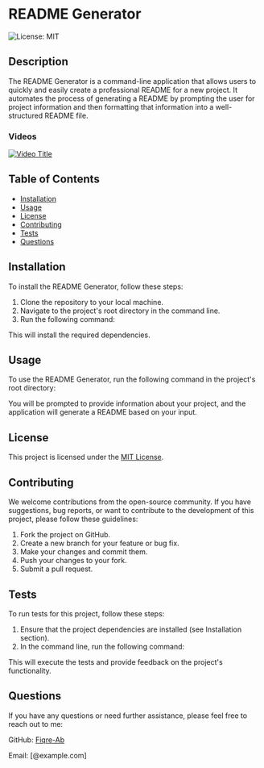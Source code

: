 # README Generator

![License: MIT](https://img.shields.io/badge/License-MIT-yellow.svg)

## Description

The README Generator is a command-line application that allows users to quickly and easily create a professional README for a new project. It automates the process of generating a README by prompting the user for project information and then formatting that information into a well-structured README file.

### Videos
[![Video Title](URL_of_the_video_thumbnail)](URL_of_the_video)

## Table of Contents

- [Installation](#installation)
- [Usage](#usage)
- [License](#license)
- [Contributing](#contributing)
- [Tests](#tests)
- [Questions](#questions)

## Installation

To install the README Generator, follow these steps:

1. Clone the repository to your local machine.
2. Navigate to the project's root directory in the command line.
3. Run the following command:


This will install the required dependencies.

## Usage

To use the README Generator, run the following command in the project's root directory:


You will be prompted to provide information about your project, and the application will generate a README based on your input.

## License

This project is licensed under the [MIT License](https://opensource.org/licenses/MIT).

## Contributing

We welcome contributions from the open-source community. If you have suggestions, bug reports, or want to contribute to the development of this project, please follow these guidelines:

1. Fork the project on GitHub.
2. Create a new branch for your feature or bug fix.
3. Make your changes and commit them.
4. Push your changes to your fork.
5. Submit a pull request.

## Tests
    
To run tests for this project, follow these steps:

1. Ensure that the project dependencies are installed (see Installation section).
2. In the command line, run the following command:


This will execute the tests and provide feedback on the project's functionality.

## Questions

If you have any questions or need further assistance, please feel free to reach out to me:

GitHub: [Fiqre-Ab](https://github.com/Fiqre-Ab/ReadmeGenerator)

Email: [@example.com]
